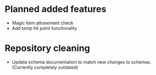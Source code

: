 # Planned added features
- Magic item attunement check
- Add temp hit point funcitonality

# Repository cleaning
- Update schema documentation to match new changes to schemas. (Currently completely outdated)